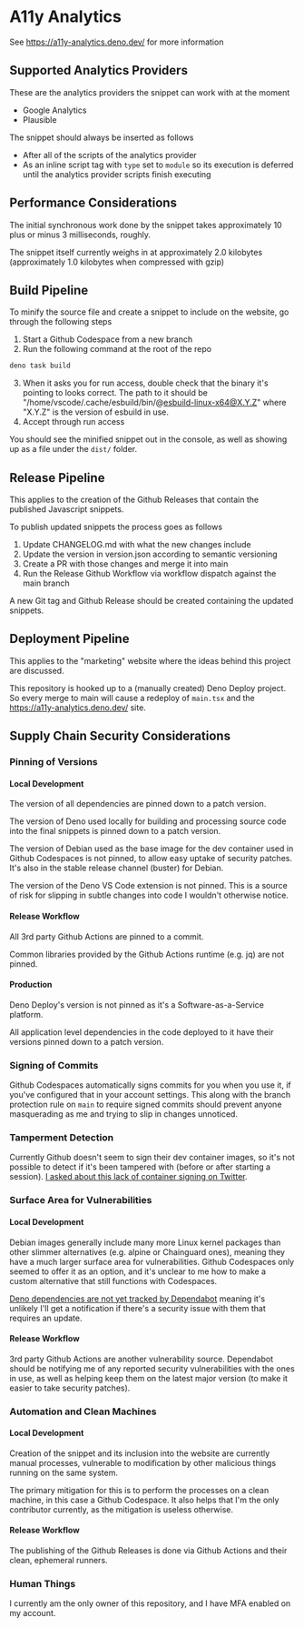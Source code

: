 # A11y Analytics

See https://a11y-analytics.deno.dev/ for more information

## Supported Analytics Providers

These are the analytics providers the snippet can work with at the moment

- Google Analytics
- Plausible

The snippet should always be inserted as follows

- After all of the scripts of the analytics provider
- As an inline script tag with `type` set to `module` so its execution is
  deferred until the analytics provider scripts finish executing

## Performance Considerations

The initial synchronous work done by the snippet takes approximately 10 plus or
minus 3 milliseconds, roughly.

The snippet itself currently weighs in at approximately 2.0 kilobytes
(approximately 1.0 kilobytes when compressed with gzip)

## Build Pipeline

To minify the source file and create a snippet to include on the website, go
through the following steps

1. Start a Github Codespace from a new branch
2. Run the following command at the root of the repo

```bash
deno task build
```

3. When it asks you for run access, double check that the binary it's pointing
   to looks correct. The path to it should be
   "/home/vscode/.cache/esbuild/bin/@esbuild-linux-x64@X.Y.Z" where "X.Y.Z" is
   the version of esbuild in use.
4. Accept through run access

You should see the minified snippet out in the console, as well as showing up as
a file under the `dist/` folder.

## Release Pipeline

This applies to the creation of the Github Releases that contain the published
Javascript snippets.

To publish updated snippets the process goes as follows

1. Update CHANGELOG.md with what the new changes include
2. Update the version in version.json according to semantic versioning
3. Create a PR with those changes and merge it into main
4. Run the Release Github Workflow via workflow dispatch against the main branch

A new Git tag and Github Release should be created containing the updated
snippets.

## Deployment Pipeline

This applies to the "marketing" website where the ideas behind this project are
discussed.

This repository is hooked up to a (manually created) Deno Deploy project. So
every merge to main will cause a redeploy of `main.tsx` and the
https://a11y-analytics.deno.dev/ site.

## Supply Chain Security Considerations

### Pinning of Versions

#### Local Development

The version of all dependencies are pinned down to a patch version.

The version of Deno used locally for building and processing source code into
the final snippets is pinned down to a patch version.

The version of Debian used as the base image for the dev container used in
Github Codespaces is not pinned, to allow easy uptake of security patches. It's
also in the stable release channel (buster) for Debian.

The version of the Deno VS Code extension is not pinned. This is a source of
risk for slipping in subtle changes into code I wouldn't otherwise notice.

#### Release Workflow

All 3rd party Github Actions are pinned to a commit.

Common libraries provided by the Github Actions runtime (e.g. jq) are not
pinned.

#### Production

Deno Deploy's version is not pinned as it's a Software-as-a-Service platform.

All application level dependencies in the code deployed to it have their
versions pinned down to a patch version.

### Signing of Commits

Github Codespaces automatically signs commits for you when you use it, if you've
configured that in your account settings. This along with the branch protection
rule on `main` to require signed commits should prevent anyone masquerading as
me and trying to slip in changes unnoticed.

### Tamperment Detection

Currently Github doesn't seem to sign their dev container images, so it's not
possible to detect if it's been tampered with (before or after starting a
session).
[I asked about this lack of container signing on Twitter](https://twitter.com/__grunet/status/1632395784942395393?s=20).

### Surface Area for Vulnerabilities

#### Local Development

Debian images generally include many more Linux kernel packages than other
slimmer alternatives (e.g. alpine or Chainguard ones), meaning they have a much
larger surface area for vulnerabilities. Github Codespaces only seemed to offer
it as an option, and it's unclear to me how to make a custom alternative that
still functions with Codespaces.

[Deno dependencies are not yet tracked by Dependabot](https://github.com/dependabot/dependabot-core/issues/2417)
meaning it's unlikely I'll get a notification if there's a security issue with
them that requires an update.

#### Release Workflow

3rd party Github Actions are another vulnerability source. Dependabot should be
notifying me of any reported security vulnerabilities with the ones in use, as
well as helping keep them on the latest major version (to make it easier to take
security patches).

### Automation and Clean Machines

#### Local Development

Creation of the snippet and its inclusion into the website are currently manual
processes, vulnerable to modification by other malicious things running on the
same system.

The primary mitigation for this is to perform the processes on a clean machine,
in this case a Github Codespace. It also helps that I'm the only contributor
currently, as the mitigation is useless otherwise.

#### Release Workflow

The publishing of the Github Releases is done via Github Actions and their
clean, ephemeral runners.

### Human Things

I currently am the only owner of this repository, and I have MFA enabled on my
account.

